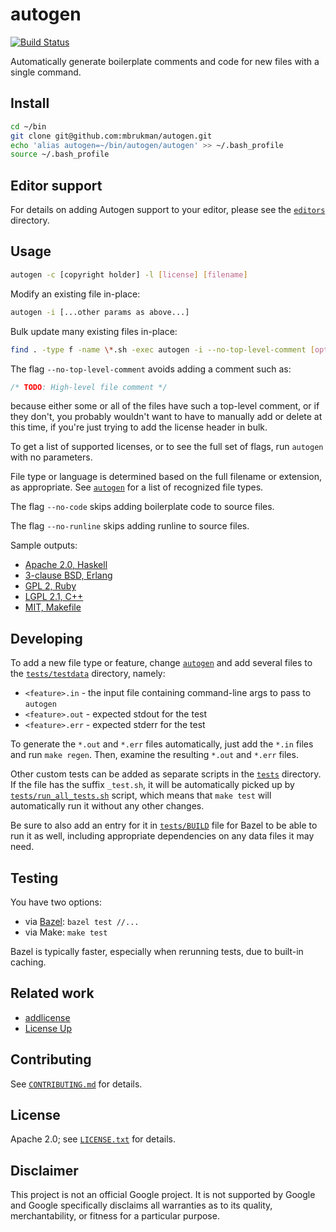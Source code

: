 # autogen

[![Build Status](https://travis-ci.org/mbrukman/autogen.svg?branch=master)](https://travis-ci.org/mbrukman/autogen)

Automatically generate boilerplate comments and code for new files with a single
command.

## Install

```bash
cd ~/bin
git clone git@github.com:mbrukman/autogen.git
echo 'alias autogen=~/bin/autogen/autogen' >> ~/.bash_profile
source ~/.bash_profile
```

## Editor support

For details on adding Autogen support to your editor, please see
the [`editors`](editors) directory.

## Usage

```bash
autogen -c [copyright holder] -l [license] [filename]
```

Modify an existing file in-place:

```bash
autogen -i [...other params as above...]
```

Bulk update many existing files in-place:

```bash
find . -type f -name \*.sh -exec autogen -i --no-top-level-comment [options...] {} \;
```

The flag `--no-top-level-comment` avoids adding a comment such as:

```css
/* TODO: High-level file comment */
```

because either some or all of the files have such a top-level comment, or if
they don't, you probably wouldn't want to have to manually add or delete at this
time, if you're just trying to add the license header in bulk.

To get a list of supported licenses, or to see the full set of flags, run
`autogen` with no parameters.

File type or language is determined based on the full filename or extension, as
appropriate. See [`autogen`](autogen) for a list of recognized file types.

The flag `--no-code` skips adding boilerplate code to source files.

The flag `--no-runline` skips adding runline to source files.

Sample outputs:

* [Apache 2.0, Haskell](tests/testdata/apache-acme-hs.out)
* [3-clause BSD, Erlang](tests/testdata/bsd3-acme-erl.out)
* [GPL 2, Ruby](tests/testdata/gpl2-acme-rb.out)
* [LGPL 2.1, C++](tests/testdata/lgpl2.1-acme-cpp.out)
* [MIT, Makefile](tests/testdata/mit-acme-makefile.out)

## Developing

To add a new file type or feature, change [`autogen`](autogen) and add
several files to the [`tests/testdata`](tests/testdata) directory, namely:

* `<feature>.in` - the input file containing command-line args to pass
  to `autogen`
* `<feature>.out` - expected stdout for the test
* `<feature>.err` - expected stderr for the test

To generate the `*.out` and `*.err` files automatically, just add the `*.in`
files and run `make regen`. Then, examine the resulting `*.out` and `*.err`
files.

Other custom tests can be added as separate scripts in the [`tests`](tests)
directory. If the file has the suffix `_test.sh`, it will be automatically
picked up by [`tests/run_all_tests.sh`](tests/run_all_tests.sh) script, which
means that `make test` will automatically run it without any other changes.

Be sure to also add an entry for it in [`tests/BUILD`](tests/BUILD) file for
Bazel to be able to run it as well, including appropriate dependencies on any
data files it may need.

## Testing

You have two options:

* via [Bazel](http://bazel.io/): `bazel test //...`
* via Make: `make test`

Bazel is typically faster, especially when rerunning tests, due to built-in
caching.

## Related work

* [addlicense](https://github.com/google/addlicense)
* [License Up](https://github.com/nikitavoloboev/license-up)

## Contributing

See [`CONTRIBUTING.md`](CONTRIBUTING.md) for details.

## License

Apache 2.0; see [`LICENSE.txt`](LICENSE.txt) for details.

## Disclaimer

This project is not an official Google project. It is not supported by Google
and Google specifically disclaims all warranties as to its quality,
merchantability, or fitness for a particular purpose.
